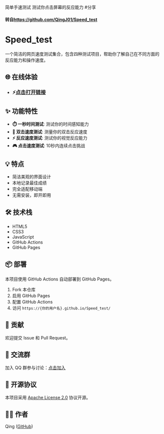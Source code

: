 简单手速测试
测试你点击屏幕的反应能力
#分享
#### 转自<https://github.com/QingJ01/Speed_test>
# Speed_test

一个简洁的网页速度测试集合，包含四种测试项目，帮助你了解自己在不同方面的反应能力和操作速度。

## 🌐 在线体验

- ### ⚡[点击打开链接](../others/Speedtest/index.html)

## ✨ 功能特性

- **⏱️ 一秒时间测试**: 测试你的时间感知能力
- **🎯 双击速度测试**: 测量你的双击反应速度
- **⚡ 反应速度测试**: 测试你的视觉反应能力
- **🎮 点击速度测试**: 10秒内连续点击挑战

## 💡 特点

- 简洁美观的界面设计
- 本地记录最佳成绩
- 完全适配移动端
- 无需安装，即开即用

## 🛠️ 技术栈

- HTML5
- CSS3
- JavaScript
- GitHub Actions
- GitHub Pages

## 📦 部署

本项目使用 GitHub Actions 自动部署到 GitHub Pages。

1. Fork 本仓库
2. 启用 GitHub Pages
3. 配置 GitHub Actions
4. 访问 `https://{你的用户名}.github.io/Speed_test/`

## 🤝 贡献

欢迎提交 Issue 和 Pull Request。

## 💬 交流群

加入 QQ 群参与讨论：[点击加入](https://qm.qq.com/cgi-bin/qm/qr?k=_zl1BuggcGnu1s6m9DFJYFSTetrnVS20&jump_from=webapi&authKey=2bjeQbKBlzID/yr1csyT7D8GyX25Lv8m136SwvHPK2J3viEEV/OT4Fh6Ij1K4fWj)

## 📄 开源协议

本项目采用 [Apache License 2.0](LICENSE) 协议开源。

## 👨‍💻 作者

Qing ([GitHub](https://github.com/QingJ01))
